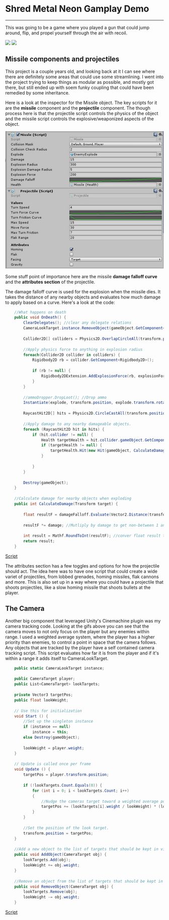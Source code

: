 # Shred Metal Neon Gamplay Demo
___________________________________

This was going to be a game where you played a gun that could jump around, flip, and propel yourself through the air with recoil.

![](https://github.com/gljmelton/UnityPrototype.ShredMetalNeon/blob/master/Images/healthAndAmmo.gif?raw=true)
![](https://github.com/gljmelton/UnityPrototype.ShredMetalNeon/blob/master/Images/More%20gameplay.gif?raw=true)

## Missile components and projectiles

This project is a couple years old, and looking back at it I can see where there are definitely some areas that could use some streamlining. I went into the project trying to keep things as modular as possible, and mostly got there, but still ended up with soem funky coupling that could have been remedied by some inheritance.

Here is a look at the inspector for the Missile object. The key scripts for it are the <b>missile</b> component and the <b>projectile</b> component. The though process here is that the projectile script controls the physics of the object and the missile script controls the explosive/weaponized aspects of the object.

![](https://github.com/gljmelton/UnityPrototype.ShredMetalNeon/blob/master/Images/missile%20inspector.JPG?raw=true)

Some stuff point of importance here are the missile <b>damage falloff curve</b> and the <b>attributes section</b> of the projectile.

The damage falloff curve is used for the explosion when the missile dies. It takes the distance of any nearby objects and evaluates how much damage to apply based on a curve. Here's a look at the code:
```C#
    //What happens on death
    public void OnDeath() {
        ClearDelegates(); //clear any delegate relations
        CameraLookTarget.instance.RemoveObject(gameObject.GetComponent<CameraTarget>()); //Remove self as camera target

        Collider2D[] colliders = Physics2D.OverlapCircleAll(transform.position, explosionRadius); //See who I'm hitting

        //Apply physics force to anything in explosion radius
        foreach(Collider2D collider in colliders) {
            Rigidbody2D rb = collider.GetComponent<Rigidbody2D>();

            if (rb != null) {
                Rigidbody2DExtension.AddExplosionForce(rb, explosionForce, transform.position, explosionRadius);
            }
        }

        //ammoDropper.DropLoot(); //Drop ammo
        Instantiate(explode, transform.position, explode.transform.rotation);

        RaycastHit2D[] hits = Physics2D.CircleCastAll(transform.position, explosionDamageRadius, Vector2.zero, 0f, collisionMask);

        //Apply damage to any nearby damageable objects.
        foreach (RaycastHit2D hit in hits) {
            if (hit.collider != null) {
                Health targetHealth = hit.collider.gameObject.GetComponent<Health>();
                if (targetHealth != null) {
                    targetHealth.Hit(new Hit(gameObject, CalculateDamage(hit.collider.transform)));
                }
                
            }
        }

        Destroy(gameObject);
    }

    //Calculate damage for nearby objects when exploding
    public int CalculateDamage(Transform target) {

        float resultF = damageFalloff.Evaluate(Vector2.Distance(transform.position, target.position)/explosionDamageRadius); //Get distance between divided by max radius to evaluate falloff graph

        resultF *= damage; //Mutliply by damage to get non-between 1 and 0 damage value

        int result = Mathf.RoundToInt(resultF); //conver float result to int
        return result;
    }
```
[Script](https://github.com/gljmelton/UnityPrototype.ShredMetalNeon/blob/master/Code%20Samples/Missile.cs)

The attributes section has a few toggles and options for how the projectile should act. The idea here was to have one script that could create a wide variet of projectiles, from lobbed grenades, homing missiles, flak cannons and more. This is also set up in a way where you could have a projectile that shoots projectiles, like a slow homing missile that shoots bullets at the player.

## The Camera

Another big component that leveraged Unity's Cinemachine plugin was my camera tracking code. Looking at the gifs above you can see that the camera moves to not only focus on the player but any enemies within range. I used a weighted average system, where the player has a higher priority than enemies, to control a point in space that the camera follows. Any objects that are tracked by the player have a self contained camera tracking script. This script evaluates how far it is from the player and if it's within a range it adds itself to CameraLookTarget.

```C#
    public static CameraLookTarget instance;

    public CameraTarget player;
    public List<CameraTarget> lookTargets;

    private Vector3 targetPos;
    public float lookWeight;

	// Use this for initialization
	void Start () {
        //Set up the singleton instance
        if (instance == null)
            instance = this;
        else Destroy(gameObject);

        lookWeight = player.weight;
	}
	
	// Update is called once per frame
	void Update () {
        targetPos = player.transform.position;

        if (!lookTargets.Count.Equals(0)) {
            for (int i = 0; i < lookTargets.Count; i++)
            {
                //Nudge the cameras target toward a weighted average position between the targets and the player.
                targetPos += (lookTargets[i].weight / lookWeight) * (lookTargets[i].transform.position - player.transform.position);
            }
        }

        //Set the position of the look target.
        transform.position = targetPos;
	}

    //Add a new object to the list of targets that should be kept in view.
    public void AddObject(CameraTarget obj) {
        lookTargets.Add(obj);
        lookWeight += obj.weight;
    }

    //Remove an object from the list of targets that should be kept in view.
    public void RemoveObject(CameraTarget obj) {
        lookTargets.Remove(obj);
        lookWeight -= obj.weight;
    }
```
[Script](https://github.com/gljmelton/UnityPrototype.ShredMetalNeon/blob/master/Code%20Samples/CameraLookTarget.cs)
